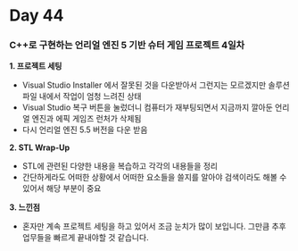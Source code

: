 # Day 44

### C++로 구현하는 언리얼 엔진 5 기반 슈터 게임 프로젝트 4일차

**1. 프로젝트 세팅**

- Visual Studio Installer 에서 잘못된 것을 다운받아서 그런지는 모르겠지만 솔루션 파일 내에서 작업이 엄청 느려진 상태
- Visual Studio 복구 버튼을 눌렀더니 컴퓨터가 재부팅되면서 지금까지 깔아둔 언리얼 엔진과 에픽 게임즈 런처가 삭제됨
- 다시 언리얼 엔진 5.5 버전을 다운 받음

**2. STL Wrap-Up**

- STL에 관련된 다양한 내용을 복습하고 각각의 내용들을 정리
- 간단하게라도 어떠한 상황에서 어떠한 요소들을 쓸지를 알아야 검색이라도 해볼 수 있어서 해당 부분이 중요

**3. 느낀점**

- 혼자만 계속 프로젝트 세팅을 하고 있어서 조금 눈치가 많이 보입니다. 그만큼 추후 업무들을 빠르게 끝내야할 것 같습니다.
